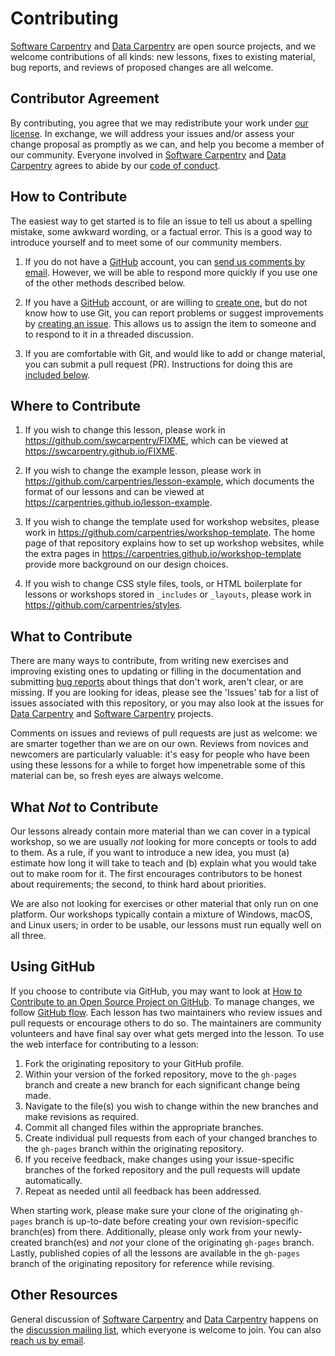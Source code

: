 # Contributing

[Software Carpentry][swc-site] and [Data Carpentry][dc-site] are open source projects, and we
welcome contributions of all kinds: new lessons, fixes to existing material, bug reports, and
reviews of proposed changes are all welcome.

## Contributor Agreement

By contributing, you agree that we may redistribute your work under [our license](LICENSE.md). In
exchange, we will address your issues and/or assess your change proposal as promptly as we can, and
help you become a member of our community. Everyone involved in [Software Carpentry][swc-site] and
[Data Carpentry][dc-site] agrees to abide by our [code of conduct](CODE_OF_CONDUCT.md).

## How to Contribute

The easiest way to get started is to file an issue to tell us about a spelling mistake, some awkward
wording, or a factual error. This is a good way to introduce yourself and to meet some of our
community members.

1.  If you do not have a [GitHub][github] account, you can [send us comments by email][email].
    However, we will be able to respond more quickly if you use one of the other methods described
    below.

2.  If you have a [GitHub][github] account, or are willing to [create one][github-join], but do not
    know how to use Git, you can report problems or suggest improvements by
    [creating an issue][issues]. This allows us to assign the item to someone and to respond to it
    in a threaded discussion.

3.  If you are comfortable with Git, and would like to add or change material, you can submit a pull
    request (PR). Instructions for doing this are [included below](#using-github).

## Where to Contribute

1.  If you wish to change this lesson, please work in <https://github.com/swcarpentry/FIXME>, which
    can be viewed at <https://swcarpentry.github.io/FIXME>.

2.  If you wish to change the example lesson, please work in
    <https://github.com/carpentries/lesson-example>, which documents the format of our lessons and
    can be viewed at <https://carpentries.github.io/lesson-example>.

3.  If you wish to change the template used for workshop websites, please work in
    <https://github.com/carpentries/workshop-template>. The home page of that repository explains
    how to set up workshop websites, while the extra pages in
    <https://carpentries.github.io/workshop-template> provide more background on our design choices.

4.  If you wish to change CSS style files, tools, or HTML boilerplate for lessons or workshops
    stored in `_includes` or `_layouts`, please work in <https://github.com/carpentries/styles>.

## What to Contribute

There are many ways to contribute, from writing new exercises and improving existing ones to
updating or filling in the documentation and submitting [bug reports][issues] about things that
don't work, aren't clear, or are missing. If you are looking for ideas, please see the 'Issues' tab
for a list of issues associated with this repository, or you may also look at the issues for
[Data Carpentry][dc-issues] and [Software Carpentry][swc-issues] projects.

Comments on issues and reviews of pull requests are just as welcome: we are smarter together than we
are on our own. Reviews from novices and newcomers are particularly valuable: it's easy for people
who have been using these lessons for a while to forget how impenetrable some of this material can
be, so fresh eyes are always welcome.

## What *Not* to Contribute

Our lessons already contain more material than we can cover in a typical workshop, so we are usually
*not* looking for more concepts or tools to add to them. As a rule, if you want to introduce a new
idea, you must (a) estimate how long it will take to teach and (b) explain what you would take out
to make room for it. The first encourages contributors to be honest about requirements; the second,
to think hard about priorities.

We are also not looking for exercises or other material that only run on one platform. Our workshops
typically contain a mixture of Windows, macOS, and Linux users; in order to be usable, our lessons
must run equally well on all three.

## Using GitHub

If you choose to contribute via GitHub, you may want to look at
[How to Contribute to an Open Source Project on GitHub][how-contribute]. To manage changes, we
follow [GitHub flow][github-flow]. Each lesson has two maintainers who review issues and pull
requests or encourage others to do so. The maintainers are community volunteers and have final say
over what gets merged into the lesson. To use the web interface for contributing to a lesson:

1.  Fork the originating repository to your GitHub profile.
2.  Within your version of the forked repository, move to the `gh-pages` branch and create a new
    branch for each significant change being made.
3.  Navigate to the file(s) you wish to change within the new branches and make revisions as
    required.
4.  Commit all changed files within the appropriate branches.
5.  Create individual pull requests from each of your changed branches
to the `gh-pages` branch within the originating repository.
6.  If you receive feedback, make changes using your issue-specific branches of the forked
    repository and the pull requests will update automatically.
7.  Repeat as needed until all feedback has been addressed.

When starting work, please make sure your clone of the originating `gh-pages` branch is up-to-date
before creating your own revision-specific branch(es) from there. Additionally, please only work
from your newly-created branch(es) and *not* your clone of the originating `gh-pages` branch.
Lastly, published copies of all the lessons are available in the `gh-pages` branch of the
originating repository for reference while revising.

## Other Resources

General discussion of [Software Carpentry][swc-site] and [Data Carpentry][dc-site] happens on the
[discussion mailing list][discuss-list], which everyone is welcome to join. You can also
[reach us by email][email].

[email]: mailto:admin@software-carpentry.org
[dc-issues]: https://github.com/issues?q=user%3Adatacarpentry
[dc-lessons]: http://datacarpentry.org/lessons/
[dc-site]: http://datacarpentry.org/
[discuss-list]: http://lists.software-carpentry.org/listinfo/discuss
[github]: https://github.com
[github-flow]: https://guides.github.com/introduction/flow/
[github-join]: https://github.com/join
[how-contribute]: https://egghead.io/series/how-to-contribute-to-an-open-source-project-on-github
[issues]: https://guides.github.com/features/issues/
[swc-issues]: https://github.com/issues?q=user%3Aswcarpentry
[swc-lessons]: https://software-carpentry.org/lessons/
[swc-site]: https://software-carpentry.org/
